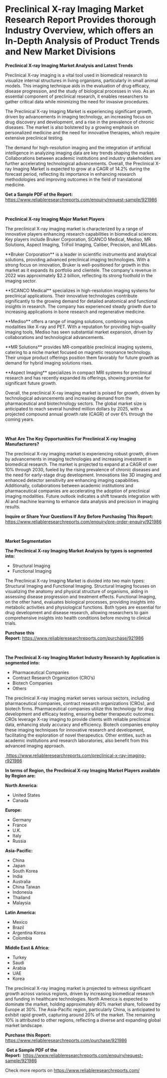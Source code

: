 <p><h1>Preclinical X-ray Imaging Market Research Report Provides thorough Industry Overview, which offers an In-Depth Analysis of Product Trends and New Market Divisions</h1></p><p><strong>Preclinical X-ray Imaging Market Analysis and Latest Trends</strong></p>
<p><p>Preclinical X-ray imaging is a vital tool used in biomedical research to visualize internal structures in living organisms, particularly in small animal models. This imaging technique aids in the evaluation of drug efficacy, disease progression, and the study of biological processes in vivo. As an essential component of preclinical research, it enables researchers to gather critical data while minimizing the need for invasive procedures.</p><p>The Preclinical X-ray Imaging Market is experiencing significant growth, driven by advancements in imaging technology, an increasing focus on drug discovery and development, and a rise in the prevalence of chronic diseases. The market is also bolstered by a growing emphasis on personalized medicine and the need for innovative therapies, which require extensive preclinical testing. </p><p>The demand for high-resolution imaging and the integration of artificial intelligence in analyzing imaging data are key trends shaping the market. Collaborations between academic institutions and industry stakeholders are further accelerating technological advancements. Overall, the Preclinical X-ray Imaging Market is expected to grow at a CAGR of 14.2% during the forecast period, reflecting its importance in enhancing research methodologies and improving outcomes in the field of translational medicine.</p></p>
<p><strong>Get a Sample PDF of the Report:&nbsp;</strong> <a href="https://www.reliableresearchreports.com/enquiry/request-sample/921986?utm_campaign=2729&utm_medium=2&utm_source=Github&utm_content=ia&utm_term=02042025&utm_id=preclinical-x-ray-imaging">https://www.reliableresearchreports.com/enquiry/request-sample/921986</a></p>
<p>&nbsp;</p>
<p><strong>Preclinical X-ray Imaging Major Market Players</strong></p>
<p><p>The preclinical X-ray imaging market is characterized by a range of innovative players enhancing research capabilities in biomedical sciences. Key players include Bruker Corporation, SCANCO Medical, Mediso, MR Solutions, Aspect Imaging, TriFoil Imaging, Caliber, Precision, and MILabs.</p><p>**Bruker Corporation** is a leader in scientific instruments and analytical solutions, providing advanced preclinical imaging technologies. With a strong focus on innovation, Bruker is well-positioned for growth in this market as it expands its portfolio and clientele. The company's revenue in 2022 was approximately $2.2 billion, reflecting its strong foothold in the imaging sector.</p><p>**SCANCO Medical** specializes in high-resolution imaging systems for preclinical applications. Their innovative technologies contribute significantly to the growing demand for detailed anatomical and functional insights in research. The company has experienced steady growth due to increasing applications in bone research and regenerative medicine.</p><p>**Mediso** offers a range of imaging solutions, combining various modalities like X-ray and PET. With a reputation for providing high-quality imaging tools, Mediso has seen substantial market expansion, driven by collaborations and technological advancements.</p><p>**MR Solutions** provides MR-compatible preclinical imaging systems, catering to a niche market focused on magnetic resonance technology. Their unique product offerings position them favorably for future growth as demand for hybrid imaging solutions rises.</p><p>**Aspect Imaging** specializes in compact MRI systems for preclinical research and has recently expanded its offerings, showing promise for significant future growth. </p><p>Overall, the preclinical X-ray imaging market is poised for growth, driven by technological advancements and increasing demand from the pharmaceutical and biotechnology sectors. The global market size is anticipated to reach several hundred million dollars by 2025, with a projected compound annual growth rate (CAGR) of over 6% through the coming years.</p></p>
<p>&nbsp;</p>
<p><strong>What Are The Key Opportunities For Preclinical X-ray Imaging Manufacturers?</strong></p>
<p><p>The preclinical X-ray imaging market is experiencing robust growth, driven by advancements in imaging technologies and increasing investment in biomedical research. The market is projected to expand at a CAGR of over 10% through 2030, fueled by the rising prevalence of chronic diseases and the need for early-stage drug development. Innovations like 3D imaging and enhanced detector sensitivity are enhancing imaging capabilities. Additionally, collaborations between academic institutions and pharmaceutical companies are accelerating the adoption of preclinical imaging modalities. Future outlook indicates a shift towards integration with AI and machine learning to enhance data analysis and precision in imaging results.</p></p>
<p><strong>Inquire or Share Your Questions If Any Before Purchasing This Report:</strong> <a href="https://www.reliableresearchreports.com/enquiry/pre-order-enquiry/921986?utm_campaign=2729&utm_medium=2&utm_source=Github&utm_content=ia&utm_term=02042025&utm_id=preclinical-x-ray-imaging">https://www.reliableresearchreports.com/enquiry/pre-order-enquiry/921986</a></p>
<p>&nbsp;</p>
<p><strong>Market Segmentation</strong></p>
<p><strong>The Preclinical X-ray Imaging Market Analysis by types is segmented into:</strong></p>
<p><ul><li>Structural Imaging</li><li>Functional Imaging</li></ul></p>
<p><p>The Preclinical X-ray Imaging Market is divided into two main types: Structural Imaging and Functional Imaging. Structural Imaging focuses on visualizing the anatomy and physical structure of organisms, aiding in assessing disease progression and treatment effects. Functional Imaging, on the other hand, evaluates biological processes, providing insights into metabolic activities and physiological functions. Both types are essential for drug development and disease research, allowing researchers to gain comprehensive insights into health conditions before moving to clinical trials.</p></p>
<p><strong>Purchase this Report:&nbsp;</strong><a href="https://www.reliableresearchreports.com/purchase/921986?utm_campaign=2729&utm_medium=2&utm_source=Github&utm_content=ia&utm_term=02042025&utm_id=preclinical-x-ray-imaging">https://www.reliableresearchreports.com/purchase/921986</a></p>
<p>&nbsp;</p>
<p><strong>The Preclinical X-ray Imaging Market Industry Research by Application is segmented into:</strong></p>
<p><ul><li>Pharmaceutical Companies</li><li>Contract Research Organization (CRO’s)</li><li>Biotech Companies</li><li>Others</li></ul></p>
<p><p>The preclinical X-ray imaging market serves various sectors, including pharmaceutical companies, contract research organizations (CROs), and biotech firms. Pharmaceutical companies utilize this technology for drug development and efficacy testing, ensuring better therapeutic outcomes. CROs leverage X-ray imaging to provide clients with reliable preclinical data, enhancing study accuracy and efficiency. Biotech companies employ these imaging techniques for innovative research and development, facilitating the exploration of novel therapeutics. Other entities, such as academic institutions and research laboratories, also benefit from this advanced imaging approach.</p></p>
<p><a href="https://www.reliableresearchreports.com/preclinical-x-ray-imaging-r921986?utm_campaign=2729&utm_medium=2&utm_source=Github&utm_content=ia&utm_term=02042025&utm_id=preclinical-x-ray-imaging">&nbsp;https://www.reliableresearchreports.com/preclinical-x-ray-imaging-r921986</a></p>
<p><strong>In terms of Region, the Preclinical X-ray Imaging Market Players available by Region are:</strong></p>
<p>
    <p> <strong> North America: </strong>
        <ul>
            <li>United States</li>
            <li>Canada</li>
        </ul>
        </p> 
    <p> <strong> Europe: </strong>
        <ul>
            <li>Germany</li>
            <li>France</li>
            <li>U.K.</li>
            <li>Italy</li>
            <li>Russia</li>
        </ul>
        </p> 
    <p> <strong> Asia-Pacific: </strong>
        <ul>
            <li>China</li>
            <li>Japan</li>
            <li>South Korea</li>
            <li>India</li>
            <li>Australia</li>
            <li>China Taiwan</li>
            <li>Indonesia</li>
            <li>Thailand</li>
            <li>Malaysia</li>
        </ul>
        </p> 
    <p> <strong> Latin America: </strong>
        <ul>
            <li>Mexico</li>
            <li>Brazil</li>
            <li>Argentina Korea</li>
            <li>Colombia</li>
        </ul>
        </p> 
    <p> <strong> Middle East & Africa: </strong>
        <ul>
            <li>Turkey</li>
            <li>Saudi</li>
            <li>Arabia</li>
            <li>UAE</li>
            <li>Korea</li>
        </ul>
    </p>
    </p>
<p><p>The preclinical X-ray imaging market is projected to witness significant growth across various regions, driven by increasing biomedical research and funding in healthcare technologies. North America is expected to dominate the market, holding approximately 40% market share, followed by Europe at 30%. The Asia-Pacific region, particularly China, is anticipated to exhibit rapid growth, capturing around 20% of the market. The remaining 10% is attributed to other regions, reflecting a diverse and expanding global market landscape.</p></p>
<p><strong>Purchase this Report: </strong><a href="https://www.reliableresearchreports.com/purchase/921986?utm_campaign=2729&utm_medium=2&utm_source=Github&utm_content=ia&utm_term=02042025&utm_id=preclinical-x-ray-imaging">https://www.reliableresearchreports.com/purchase/921986</a></p>
<p>&nbsp;<strong>Get a Sample PDF of the Report:&nbsp;&nbsp;</strong><a href="https://www.reliableresearchreports.com/enquiry/request-sample/921986?utm_campaign=2729&utm_medium=2&utm_source=Github&utm_content=ia&utm_term=02042025&utm_id=preclinical-x-ray-imaging">https://www.reliableresearchreports.com/enquiry/request-sample/921986</a></p>
<p><strong></strong></p>
<p>Check more reports on <a href="https://www.reliableresearchreports.com/?utm_campaign=2729&utm_medium=2&utm_source=Github&utm_content=ia&utm_term=02042025&utm_id=preclinical-x-ray-imaging">https://www.reliableresearchreports.com/</a></p>